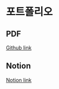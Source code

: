 # 포트폴리오



## PDF

[Github link](https://github.com/choiyy0523/choiyy_portfolio/blob/43a37a205c2636227d9a15cbf99d7355b072146e/%EC%B5%9C%EC%9C%A4%EC%98%81_%EA%B9%83%ED%97%99%ED%8F%AC%ED%8A%B8%ED%8F%B4%EB%A6%AC%EC%98%A4_230612.pdf)



## Notion

[Notion link](https://organized-dev-cyy.notion.site/39ea26e2531c40898fccd4fa36b25d2f)